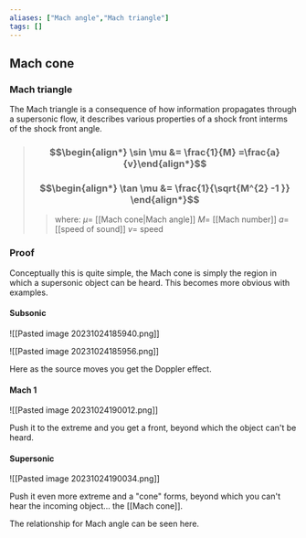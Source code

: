 ```yaml
---
aliases: ["Mach angle","Mach triangle"]
tags: []
---
```


## Mach cone

### Mach triangle

The Mach triangle is a consequence of how information propagates through a supersonic flow, it describes various properties of a shock front interms of the shock front angle.
 
 
> ### $$\begin{align*} \sin \mu  &=  \frac{1}{M} =\frac{a}{v}\end{align*}$$
> ### $$\begin{align*} \tan \mu  &=  \frac{1}{\sqrt{M^{2} -1 }} \end{align*}$$
>> where:
>> $\mu=$ [[Mach cone|Mach angle]]
>> $M=$ [[Mach number]] 
>> $a=$ [[speed of sound]]
>> $v=$ speed

### Proof

Conceptually this is quite simple, the Mach cone is simply the region in which a supersonic object can be heard. This becomes more obvious with examples.

#### Subsonic

![[Pasted image 20231024185940.png]]

![[Pasted image 20231024185956.png]]

Here as the source moves you get the Doppler effect.

#### Mach 1

![[Pasted image 20231024190012.png]]

Push it to the extreme and you get a front, beyond which the object can't be heard.

#### Supersonic


![[Pasted image 20231024190034.png]]

Push it even more extreme and a "cone" forms, beyond which you can't hear the incoming object... the [[Mach cone]].

The relationship for Mach angle can be seen here.